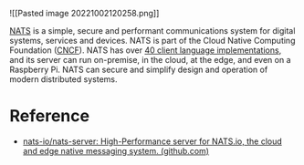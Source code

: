 ![[Pasted image 20221002120258.png]]

[NATS](https://nats.io/) is a simple, secure and performant communications system for digital systems, services and devices. NATS is part of the Cloud Native Computing Foundation ([CNCF](https://cncf.io/)). NATS has over [40 client language implementations](https://nats.io/download/), and its server can run on-premise, in the cloud, at the edge, and even on a Raspberry Pi. NATS can secure and simplify design and operation of modern distributed systems.

# Reference
- [nats-io/nats-server: High-Performance server for NATS.io, the cloud and edge native messaging system. (github.com)](https://github.com/nats-io/nats-server)